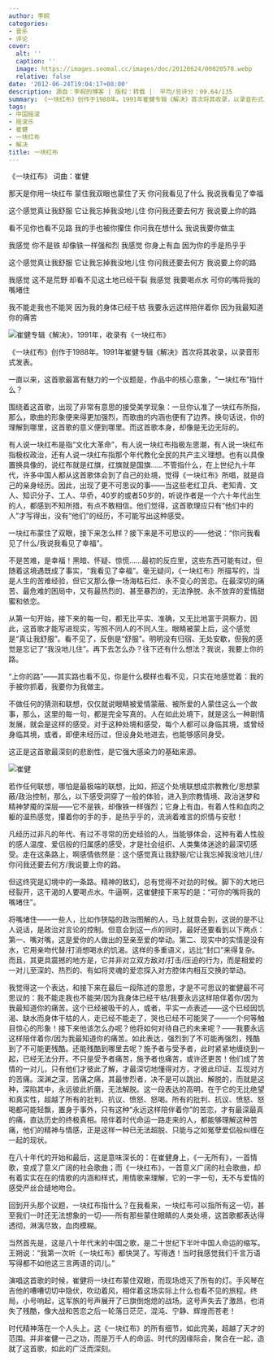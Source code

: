 ```yaml
---
author: 李皖
categories:
- 音乐
- 评论
cover:
  alt: ''
  caption: ''
  image: https://images.soomal.cc/images/doc/20120624/00020570.webp
  relative: false
date: '2012-06-24T19:04:17+08:00'
description: 源自：李皖的博客 | 版权：转载 |  平均/总评分：09.64/135
summary: 《一块红布》创作于1988年。1991年崔健专辑《解决》首次将其收录，以录音形式发表。一直以来，这首歌最富有魅力的一个议题是，作品中的核心意象，“一块红布”指什么？围绕着这首歌，出现了非常有意思的接受美学现象：一旦你认准了一块红布所指，那么，歌曲的形象便来得更加强烈，而歌曲的内涵也便有了边界。换句话说，你的理解到哪里，这首歌的意义便到哪里。
tags:
- 中国摇滚
- 摇滚乐
- 崔健
- 一块红布
- 解决
title: 一块红布
---
```


《一块红布》 词曲：崔健

那天是你用一块红布 蒙住我双眼也蒙住了天
你问我看见了什么 我说我看见了幸福

这个感觉真让我舒服 它让我忘掉我没地儿住
你问我还要去何方 我说要上你的路

看不见你也看不见路 我的手也被你攥住
你问我在想什么 我说我要你做主

我感觉 你不是铁 却像铁一样强和烈
我感觉 你身上有血 因为你的手是热乎乎

这个感觉真让我舒服 它让我忘掉我没地儿住
你问我还要去何方 我说要上你的路

我感觉 这不是荒野 却看不见这土地已经干裂
我感觉 我要喝点水 可你的嘴将我的嘴堵住

我不能走我也不能哭 因为我的身体已经干枯
我要永远这样陪伴着你 因为我最知道你的痛苦



![崔健专辑《解决》，1991年，收录有《一块红布》](https://images.soomal.cc/images/doc/20120624/00020570.webp)





《一块红布》创作于1988年。1991年崔健专辑《解决》首次将其收录，以录音形式发表。

一直以来，这首歌最富有魅力的一个议题是，作品中的核心意象，“一块红布”指什么？

围绕着这首歌，出现了非常有意思的接受美学现象：一旦你认准了一块红布所指，那么，歌曲的形象便来得更加强烈，而歌曲的内涵也便有了边界。换句话说，你的理解到哪里，这首歌的意义便到哪里。而这首歌本身，却像是无边无际的。

有人说一块红布是指“文化大革命”，有人说一块红布指极左思潮，有人说一块红布指极权政治，还有人说一块红布指那个年代教化全民的共产主义理想。也有以具像置换具像的，说红布就是红旗，红旗就是国旗……不管指什么，在上世纪九十年代，许多中国人都从这首歌体会到了自己的处境，觉得《一块红布》所唱，就是自己的亲身经历。因此，出现了更不可思议的事――当这些老红卫兵、老知青、文人、知识分子、工人、华侨，40岁的或者50岁的，听说作者是一个六十年代出生的人，都感到不知所措，有点不敢相信。他们觉得，这首歌理应只有“他们中的人”才写得出，没有“他们”的经历，不可能写出这种感受。

一块红布蒙住了双眼，接下来怎么样？接下来是不可思议的――他说：“你问我看见了什么/我说我看见了幸福”。

不是苦难，是幸福！黑暗、怀疑、惊慌……最初的反应里，这些东西可能有过，但随着这境遇既成了事实，“我看见了幸福”。毫无疑问，《一块红布》所描写的，当是人生的苦难经验，但它又那么像一场海枯石烂、永不变心的苦恋。在最深切的痛苦、最危难的困局中，又有最热烈的、甚至暴烈的，无法挣脱、永不放弃的爱情甜蜜和依恋。

从第一句开始，接下来的每一句，都无比平实、准确，又无比地富于洞察力，因此，这首歌才能写进现实，写照不同人的不同人生。眼睛被蒙上后，这个感觉是“真让我舒服”。看不见了，反倒是“舒服”。明明没有归宿、无处安歇，但我的感觉是忘记了“我没地儿住”。再下去怎么办？往下还有什么想法？我说，我要上你的路。

“上你的路”――其实路也看不见，你是什么模样也看不见，只实在地感觉着：我的手被你抓着，我要你为我做主。

不做任何的猜测和联想，仅仅就说眼睛被爱情蒙蔽、被所爱的人蒙住这么一个故事，那么，这里的每一句，都是完全写真的。人在如此处境下，就是这么一种剧情发展，就会是这样的感受。对于这种处境和感受，每个人都可以身临其境，或曾经身临其境，或者，即便未经历过，但设身处地进去，也能够感同身受。

这正是这首歌最深刻的悲剧性，是它强大感染力的基础来源。

![崔健](https://images.soomal.cc/images/doc/20090414/00000109.webp)





若作任何联想，哪怕是最极端的联想，比如，把这个处境联想成宗教教化/思想蒙蔽/政治控制，那么，以下感受洞穿了一般的体验，进入到宗教情境、政治迷梦和精神梦魇的深层――它不是铁，却像铁一样强烈；它身上有血，有着人性和血肉之躯的温热感觉，攥着你的手的手，是热乎乎的，流淌着难言的炽情与安慰！

凡经历过非凡的年代、有过不寻常的历史经验的人，当能够体会，这种有着人性般的感人温度、爱侣般的归属感的感受，才是社会组织、人类集体迷途的最深切感受。走在这条路上，啊感情依然是：这个感觉真让我舒服/它让我忘掉我没地儿住/你问我还要去何方/我说要上你的路。

但这终究是幻境中的一条路。精神的致幻，总有觉得不对劲的时候。脚下的大地已经裂开，这干渴的人要喝点水。牛逼啊，这崔健接下来写的是：“可你的嘴将我的嘴堵住”。

将嘴堵住――一些人，比如作狭隘的政治图解的人，马上就意会到，这说的是不让人说话，是政治对言论的控制。但意会到这一点的同时，最好还要看到以下两点：第一、嘴对嘴，这是爱你的人做出的至亲至爱的举动。第二、现实中的实情是没有水，它用亲吻代替/打消想喝水的饥渴。这样的多重语义，远比“封口”来得复杂。而且，其更具震撼的地方是，它并非对立双方敌对/打击/压迫的行为，而是相爱的一对儿至深的、热烈的、有如将灵魂的爱恋探入对方腔体内相互交换的举动。

我觉得这一个表达，和接下来在最后一段陈述的意思，才是不可思议的崔健最不可思议的：我不能走我也不能哭/因为我身体已经干枯/我要永远这样陪伴着你/因为我最知道你的痛苦。这个已经被吸干的人，或者，平实一点表述――这个已经因饥渴、缺水而身体干枯的人，走已经不能走了，哭也已经不可能哭了――一个何等触目惊心的形象！接下来他该怎么办呢？他将如何对待自己的未来呢？――我要永远这样陪伴着你/因为我最知道你的痛苦。如此表达，强烈到了不可能再强烈，残酷到了不可能更残酷。还能残酷到哪里去呢？施予者与受予者，此时紧紧地缠绕到一起，已经无法分开。不只是受予者痛苦，施予者也痛苦，或许还更苦！他们成了苦情的一对儿，只有他们才彼此了解，才最深切地懂得对方，才彼此印证、互现对方的苦痛。深渊之深，苦痛之痛，其最惨烈者，决不是可以跳出、解脱的，而就是这种，深陷其中，永远彼此折磨，无法解脱。这一段表达的高明，在于它的无比绝望和真实性，超越了所有的批判、抗议、愤怒、怒喝。所有的批判、抗议、愤怒、怒喝都可能轻飘，置身于事外，只有这种“永远这样陪伴着你”的苦恋，才有最深最真的痛，直达历史的终极真相。陪伴着时代命运一路走来的人，都能够理解这种苦痛，他们的精神与情感，正是这样一种已无法超脱、只能与之如冤孽爱侣般纠缠在一起的现状。

在八十年代的开始和最后，这是意味深长的：在崔健身上，《一无所有》，一首情歌，变成了意义广阔的社会歌曲；而《一块红布》，一首意义广阔的社会歌曲，却有着实实在在的情歌的内涵和样式，用情歌来理解，它的一字一句，无不与爱情的感受严丝合缝地吻合。

回到开头那个议题，一块红布指什么？在我看来，一块红布可以指所有这一切，甚至我们一时还无法想象的一切――所有那些蒙住眼睛的人类处境，这首歌都表达得透彻，淋漓尽致，血肉模糊。

当然首先是，这是八十年代末的中国之歌，是二十世纪下半叶中国人命运的缩写。王朔说：“我第一次听《一块红布》都快哭了。写得透！当时我感觉我们千言万语写得都不如他这三言两语的词儿。”

演唱这首歌的时候，崔健将一块红布蒙住双眼，而现场熄灭了所有的灯。手风琴在吉他的嘈嘈切切中隐伏，吹动着风，相伴着这场实际上什么也看不见的旅程。终局，小号响起，这军旅的号声展开了已旗倒炮熄的战场。这号声失去了激昂，也消失了残酷，像大战和苦恋之后一轮落日茫茫，混沌、宁静、辉煌而苍老！

时代精神落在一个人头上。这《一块红布》的所有细节，如此完美，超越了天才的范围。并非崔健一己之功，而是万千人的命运、时代的因缘际会，聚合在一起，造就了这首歌，如此的广泛而深刻。